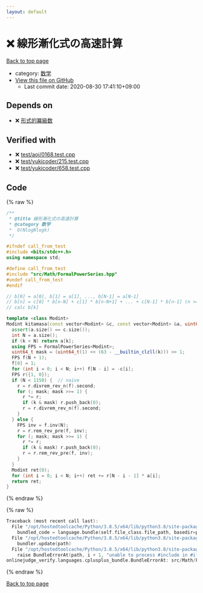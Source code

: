 ```yaml
---
layout: default
---
```


<!-- mathjax config similar to math.stackexchange -->
<script type="text/javascript" async
  src="https://cdnjs.cloudflare.com/ajax/libs/mathjax/2.7.5/MathJax.js?config=TeX-MML-AM_CHTML">
</script>
<script type="text/x-mathjax-config">
  MathJax.Hub.Config({
    TeX: { equationNumbers: { autoNumber: "AMS" }},
    tex2jax: {
      inlineMath: [ ['$','$'] ],
      processEscapes: true
    },
    "HTML-CSS": { matchFontHeight: false },
    displayAlign: "left",
    displayIndent: "2em"
  });
</script>

<script type="text/javascript" src="https://cdnjs.cloudflare.com/ajax/libs/jquery/3.4.1/jquery.min.js"></script>
<script src="https://cdn.jsdelivr.net/npm/jquery-balloon-js@1.1.2/jquery.balloon.min.js" integrity="sha256-ZEYs9VrgAeNuPvs15E39OsyOJaIkXEEt10fzxJ20+2I=" crossorigin="anonymous"></script>
<script type="text/javascript" src="../../../assets/js/copy-button.js"></script>
<link rel="stylesheet" href="../../../assets/css/copy-button.css" />


# :x: 線形漸化式の高速計算

<a href="../../../index.html">Back to top page</a>

* category: <a href="../../../index.html#6e65831863dbf272b7a65cd8df1a440d">数学</a>
* <a href="{{ site.github.repository_url }}/blob/master/src/Math/kitamasa.hpp">View this file on GitHub</a>
    - Last commit date: 2020-08-30 17:41:10+09:00




## Depends on

* :x: <a href="FormalPowerSeries.hpp.html">形式的冪級数</a>


## Verified with

* :x: <a href="../../../verify/test/aoj/0168.test.cpp.html">test/aoj/0168.test.cpp</a>
* :x: <a href="../../../verify/test/yukicoder/215.test.cpp.html">test/yukicoder/215.test.cpp</a>
* :x: <a href="../../../verify/test/yukicoder/658.test.cpp.html">test/yukicoder/658.test.cpp</a>


## Code

<a id="unbundled"></a>
{% raw %}
```cpp
/**
 * @title 線形漸化式の高速計算
 * @category 数学
 *  O(NlogNlogk)
 */

#ifndef call_from_test
#include <bits/stdc++.h>
using namespace std;

#define call_from_test
#include "src/Math/FormalPowerSeries.hpp"
#undef call_from_test
#endif

// b[0] = a[0], b[1] = a[1], ..., b[N-1] = a[N-1]
// b[n] = c[0] * b[n-N] + c[1] * b[n-N+1] + ... + c[N-1] * b[n-1] (n >= N)
// calc b[k]

template <class Modint>
Modint kitamasa(const vector<Modint> &c, const vector<Modint> &a, uint64_t k) {
  assert(a.size() == c.size());
  int N = a.size();
  if (k < N) return a[k];
  using FPS = FormalPowerSeries<Modint>;
  uint64_t mask = (uint64_t(1) << (63 - __builtin_clzll(k))) >> 1;
  FPS f(N + 1);
  f[0] = 1;
  for (int i = 0; i < N; i++) f[N - i] = -c[i];
  FPS r({1, 0});
  if (N < 1150) {  // naive
    r = r.divrem_rev_n(f).second;
    for (; mask; mask >>= 1) {
      r *= r;
      if (k & mask) r.push_back(0);
      r = r.divrem_rev_n(f).second;
    }
  } else {
    FPS inv = f.inv(N);
    r = r.rem_rev_pre(f, inv);
    for (; mask; mask >>= 1) {
      r *= r;
      if (k & mask) r.push_back(0);
      r = r.rem_rev_pre(f, inv);
    }
  }
  Modint ret(0);
  for (int i = 0; i < N; i++) ret += r[N - i - 1] * a[i];
  return ret;
}

```
{% endraw %}

<a id="bundled"></a>
{% raw %}
```cpp
Traceback (most recent call last):
  File "/opt/hostedtoolcache/Python/3.8.5/x64/lib/python3.8/site-packages/onlinejudge_verify/docs.py", line 349, in write_contents
    bundled_code = language.bundle(self.file_class.file_path, basedir=pathlib.Path.cwd())
  File "/opt/hostedtoolcache/Python/3.8.5/x64/lib/python3.8/site-packages/onlinejudge_verify/languages/cplusplus.py", line 185, in bundle
    bundler.update(path)
  File "/opt/hostedtoolcache/Python/3.8.5/x64/lib/python3.8/site-packages/onlinejudge_verify/languages/cplusplus_bundle.py", line 398, in update
    raise BundleErrorAt(path, i + 1, "unable to process #include in #if / #ifdef / #ifndef other than include guards")
onlinejudge_verify.languages.cplusplus_bundle.BundleErrorAt: src/Math/kitamasa.hpp: line 12: unable to process #include in #if / #ifdef / #ifndef other than include guards

```
{% endraw %}

<a href="../../../index.html">Back to top page</a>

